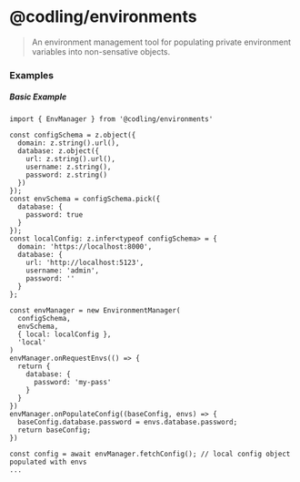 # @codling/environments
> An environment management tool for populating private environment variables into non-sensative objects.

### Examples

##### Basic Example

```
import { EnvManager } from '@codling/environments'

const configSchema = z.object({
  domain: z.string().url(),
  database: z.object({
    url: z.string().url(),
    username: z.string(),
    password: z.string()
  })
});
const envSchema = configSchema.pick({
  database: {
    password: true
  }
});
const localConfig: z.infer<typeof configSchema> = {
  domain: 'https://localhost:8000',
  database: {
    url: 'http://localhost:5123',
    username: 'admin',
    password: ''
  }
};

const envManager = new EnvironmentManager(
  configSchema,
  envSchema,
  { local: localConfig },
  'local'
)
envManager.onRequestEnvs(() => {
  return {
    database: {
      password: 'my-pass'
    }
  }
})
envManager.onPopulateConfig((baseConfig, envs) => {
  baseConfig.database.password = envs.database.password;
  return baseConfig;
})

const config = await envManager.fetchConfig(); // local config object populated with envs
...

```